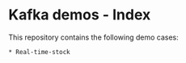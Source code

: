 # Kafka demos - Index

This repository contains the following demo cases:

    * Real-time-stock

	
